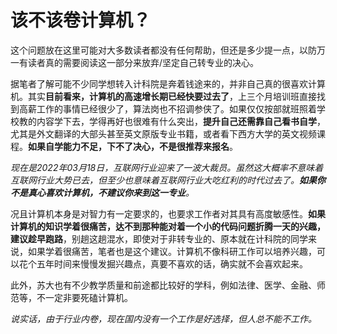 # 该不该卷计算机？

这个问题放在这里可能对大多数读者都没有任何帮助，但还是多少提一点，以防万一有读者真的需要阅读这一部分来放弃/坚定自己转专业的决心。

据笔者了解可能不少同学想转入计科院是奔着钱途来的，并非自己真的很喜欢计算机。其实**目前看来，计算机的高速增长期已经快要过去了**，上三个月培训班直接找到高薪工作的事情已经很少了，算法岗也不招调参侠了。如果仅仅按部就班照着学校教的内容学下去，学得再好也很难有什么突出，**提升自己还需靠自己看书自学**，尤其是外文翻译的大部头甚至英文原版专业书籍，或者看下西方大学的英文视频课程。**如果自学能力不足，下不了决心，不是很推荐来报名**。

*现在是2022年03月18日，互联网行业迎来了一波大裁员。虽然这大概率不意味着互联网行业大势已去，但至少也意味着互联网行业大吃红利的时代过去了。**如果你不是真心喜欢计算机，不建议你来到这一专业**。*

况且计算机本身是对智力有一定要求的，也要求工作者对其具有高度敏感性。**如果计算机的知识学着很痛苦，达不到那种能对着一个小的代码问题折腾一天的兴趣，建议趁早跑路**，别趟这趟混水，即使对于非转专业的、原本就在计科院的同学来说，如果学着很痛苦，笔者也是这个建议。计算机不像科研工作可以培养兴趣，可以花个五年时间来慢慢发掘兴趣点，真要不喜欢的话，确实就不会喜欢起来。

此外，苏大也有不少教学质量和前途都比较好的学科，例如法律、医学、金融、师范等，不一定非要死磕计算机。

*说实话，由于行业内卷，现在国内没有一个工作是好选择，但人总不能不工作。*